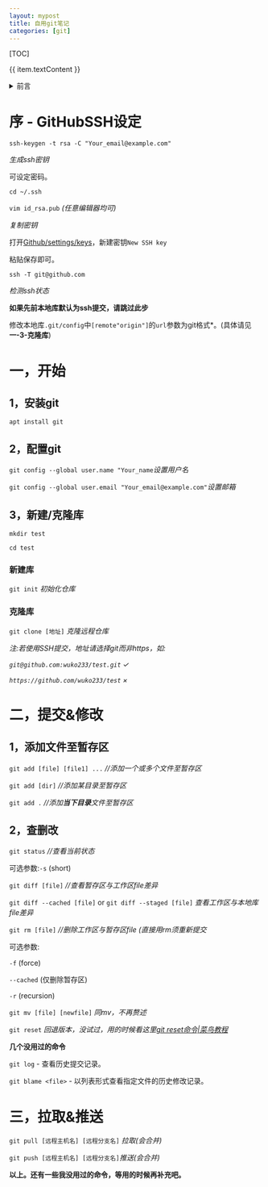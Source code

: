 ```yaml
---
layout: mypost
title: 自用git笔记
categories: [git]
---
```


[TOC]

{{ item.textContent }}

<details markdown='1'><summary>前言</summary>

仅供个人记录。不足请指出。

参考了[菜鸟教程](https://www.runoob.com/git/)

环境:Ubuntu18.04 bionic(aarch64)
</details>

# 序 - GitHubSSH设定

`ssh-keygen -t rsa -C "Your_email@example.com"`

_生成ssh密钥_

可设定密码。

`cd ~/.ssh`

`vim id_rsa.pub` _(任意编辑器均可)_

_复制密钥_

打开[Github/settings/keys](https://github.com/settings/keys)，新建密钥`New SSH key`

粘贴保存即可。

`ssh -T git@github.com` 

_检测ssh状态_

**如果先前本地库默认为ssh提交，请跳过此步**

修改本地库`.git/config`中`[remote"origin"]`的`url`参数为git格式*。(具体请见**一-3-克隆库**)

# 一，开始

## 1，安装git

`apt install git`

## 2，配置git

`git config --global user.name "Your_name`_设置用户名_

`git config --global user.email "Your_email@example.com"`_设置邮箱_

## 3，新建/克隆库

`mkdir test`

`cd test`

### 新建库

`git init` _初始化仓库_

### 克隆库

`git clone [地址]` _克隆远程仓库_

_注:若使用SSH提交，地址请选择git而非https，如:_

_`git@github.com:wuko233/test.git`   ✓_

_`https://github.com/wuko233/test`  ×_

# 二，提交&修改

## 1，添加文件至暂存区

`git add [file] [file1] ...` _//添加一个或多个文件至暂存区_

`git add [dir]` _//添加某目录至暂存区_

`git add .` _//添加**当下目录**文件至暂存区_

## 2，查删改

`git status` _//查看当前状态_

可选参数:`-s` (short)

`git diff [file]` _//查看暂存区与工作区file差异_

`git diff --cached [file]` or `git diff --staged [file]` _查看工作区与本地库file差异_

`git rm [file]` _//删除工作区与暂存区file (直接用rm须重新提交_

可选参数:

`-f` (force)

`--cached` (仅删除暂存区)

`-r` (recursion)

`git mv [file] [newfile]` _同mv，不再赘述_

`git reset` _回退版本，没试过，用的时候看这里[git reset命令|菜鸟教程](https://www.runoob.com/git/git-reset.html)_

**几个没用过的命令**

`git log` - 查看历史提交记录。

`git blame <file>` - 以列表形式查看指定文件的历史修改记录。

# 三，拉取&推送

`git pull [远程主机名] [远程分支名]` _拉取(会合并)_

`git push [远程主机名] [远程分支名]`_推送(会合并)_



**以上。还有一些我没用过的命令，等用的时候再补充吧。**

